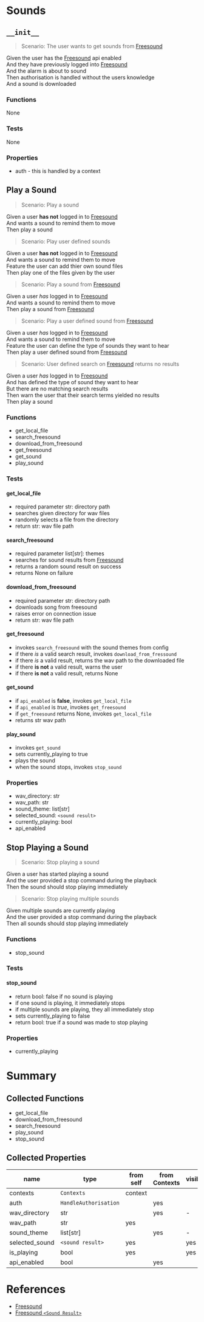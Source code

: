 # Sounds

## `__init__`

> Scenario: The user wants to get sounds from [Freesound](https://freesound.org)

Given the user has the [Freesound](https://freesound.org) api enabled  
And they have previously logged into [Freesound](https://freesound.org)  
And the alarm is about to sound  
Then authorisation is handled without the users knowledge  
And a sound is downloaded

### Functions

None

### Tests

None

### Properties

- auth - this is handled by a context

## Play a Sound

> Scenario: Play a sound

Given a user **has not** logged in to [Freesound](https://freesound.org)  
And wants a sound to remind them to move  
Then play a sound

> Scenario: Play user defined sounds

Given a user **has not** logged in to [Freesound](https://freesound.org)  
And wants a sound to remind them to move  
Feature the user can add thier own sound files  
Then play one of the files given by the user

> Scenario: Play a sound from [Freesound](https://freesound.org)

Given a user _has_ logged in to [Freesound](https://freesound.org)  
And wants a sound to remind them to move  
Then play a sound from [Freesound](https://freesound.org)

> Scenario: Play a user defined sound from [Freesound](https://freesound.org)

Given a user _has_ logged in to [Freesound](https://freesound.org)  
And wants a sound to remind them to move  
Feature the user can define the type of sounds they want to hear  
Then play a user defined sound from [Freesound](https://freesound.org)

> Scenario: User defined search on [Freesound](https://freesound.org) returns no results

Given a user _has_ logged in to [Freesound](https://freesound.org)  
And has defined the type of sound they want to hear  
But there are no matching search results  
Then warn the user that their search terms yielded no results  
Then play a sound

### Functions

- get_local_file
- search_freesound
- download_from_freesound
- get_freesound
- get_sound
- play_sound

### Tests

#### get_local_file

- required parameter str: directory path
- searches given directory for wav files
- randomly selects a file from the directory
- return str: wav file path

#### search_freesound

- required parameter list[str]: themes
- searches for sound results from [Freesound](https://freesound.org)
- returns a random sound result on success
- returns None on failure

#### download_from_freesound

- required parameter str: directory path
- downloads song from freesound
- raises error on connection issue
- return str: wav file path

#### get_freesound

- invokes `search_freesound` with the sound themes from config
- if there _is_ a valid search result, invokes `download_from_fressound`
- if there _is_ a valid result, returns the wav path to the downloaded file
- if there **is not** a valid result, warns the user
- if there **is not** a valid result, returns None

#### get_sound

- if `api_enabled` is **false**, invokes `get_local_file`
- if `api_enabled` is _true_, invokes `get_freesound`
- if `get_freesound` returns None, invokes `get_local_file`
- returns str wav path

#### play_sound

- invokes `get_sound`
- sets currently_playing to true
- plays the sound
- when the sound stops, invokes `stop_sound`

### Properties

- wav_directory: str
- wav_path: str
- sound_theme: list[str]
- selected_sound: `<sound result>`
- currently_playing: bool
- api_enabled

## Stop Playing a Sound

> Scenario: Stop playing a sound

Given a user has started playing a sound  
And the user provided a stop command during the playback  
Then the sound should stop playing immediately

> Scenario: Stop playing multiple sounds

Given multiple sounds are currently playing  
And the user provided a stop command during the playback  
Then all sounds should stop playing immediately

### Functions

- stop_sound

### Tests

#### stop_sound

- return bool: false if no sound is playing
- if one sound is playing, it immediately stops
- if multiple sounds are playing, they all immediately stop
- sets currently_playing to false
- return bool: true if a sound was made to stop playing

### Properties

- currently_playing

# Summary

## Collected Functions

- get_local_file
- download_from_freesound
- search_freesound
- play_sound
- stop_sound

## Collected Properties

| name           | type                  | from self | from Contexts | visible? |
| -------------- | --------------------- | --------- | ------------- | -------- |
| contexts       | `Contexts`            | context   |               |          |
| auth           | `HandleAuthorisation` |           | yes           |          |
| wav_directory  | str                   |           | yes           | -        |
| wav_path       | str                   | yes       |               |          |
| sound_theme    | list[str]             |           | yes           | -        |
| selected_sound | `<sound result>`      | yes       |               | yes      |
| is_playing     | bool                  | yes       |               | yes      |
| api_enabled    | bool                  |           | yes           |          |

# References

- [Freesound](https://freesound.org)
- [Freesound `<Sound Result>`](https://freesound.org/docs/api/resources_apiv2.html#response-sound-list)
